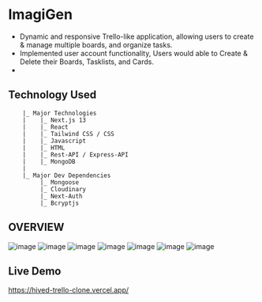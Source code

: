 # ImagiGen
- Dynamic and responsive Trello-like application, allowing users to create & manage multiple boards, and organize tasks. 
- Implemented user account functionality, Users would able to Create & Delete their Boards, Tasklists, and Cards.
- 

## Technology Used
    
        |_ Major Technologies
        |    |_ Next.js 13
        |    |_ React
        |    |_ Tailwind CSS / CSS
        |    |_ Javascript 
        |    |_ HTML
        |    |_ Rest-API / Express-API  
        |    |_ MongoDB
        |
        |_ Major Dev Dependencies
             |_ Mongoose
             |_ Cloudinary
             |_ Next-Auth
             |_ Bcryptjs
             
## OVERVIEW
![image](https://github.com/SumitKumar-2000/HIved-Trello-Clone/assets/80626529/2e094f4f-bb58-418c-ba2a-fe90334c3759)
![image](https://github.com/SumitKumar-2000/HIved-Trello-Clone/assets/80626529/2ba00b01-9909-400d-9661-96af22bdc55a)
![image](https://github.com/SumitKumar-2000/HIved-Trello-Clone/assets/80626529/242e4f0f-e2c9-4c44-9bdc-73b051780b97)
![image](https://github.com/SumitKumar-2000/HIved-Trello-Clone/assets/80626529/3ff38a3f-c323-4d63-b35f-c32becc5db95)
![image](https://github.com/SumitKumar-2000/HIved-Trello-Clone/assets/80626529/3eb3524f-0b01-430b-9572-4a7c2e610290)
![image](https://github.com/SumitKumar-2000/HIved-Trello-Clone/assets/80626529/f74fb223-60a0-4fdc-8f43-1d9fe05776e2)
![image](https://github.com/SumitKumar-2000/HIved-Trello-Clone/assets/80626529/9f02796f-7b5e-4ae3-9bb3-bab4a7442342)


## Live Demo
https://hived-trello-clone.vercel.app/
